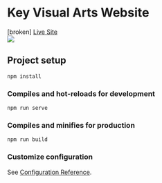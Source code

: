 # Key Visual Arts Website
[broken]
<a href='https://key-visual-arts.netlify.app/'>Live Site</a>
<br>
<img src='https://i.ibb.co/Kr251xX/Screen-Shot-2021-02-18-at-1-11-24-AM.png'>

## Project setup

```
npm install
```

### Compiles and hot-reloads for development

```
npm run serve
```

### Compiles and minifies for production

```
npm run build
```

### Customize configuration

See [Configuration Reference](https://cli.vuejs.org/config/).
